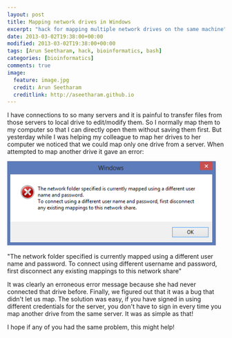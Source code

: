 ```yaml
---
layout: post
title: Mapping network drives in Windows
excerpt: "hack for mapping multiple network drives on the same machine"
date: 2013-03-02T19:38:00+00:00
modified: 2013-03-02T19:38:00+00:00
tags: [Arun Seetharam, hack, bioinformatics, bash]
categories: [bioinformatics]
comments: true
image:
  feature: image.jpg
  credit: Arun Seetharam
  creditlink: http://aseetharam.github.io
---
```


I have connections to so many servers and it is painful to transfer files from those servers to local drive to edit/modify them. So I normally map them to my computer so that I can directly open them without saving them first. But yesterday while I was helping my colleague to map her drives to her computer we noticed that we could map only one drive from a server. When attempted to map another drive it gave an error:

![error](images/p2-error.png)


"The network folder specified is currently mapped using a different user name and password. To connect using different username and password, first disconnect any existing mappings to this network share"

It was clearly an erroneous error message because she had never connected that drive before. Finally, we figured out that it was a bug that didn't let us map. The solution was easy, if you have signed in using different credentials for the server, you don't have to sign in every time you map another drive from the same server. It was as simple as that!

I hope if any of you had the same problem, this might help!
